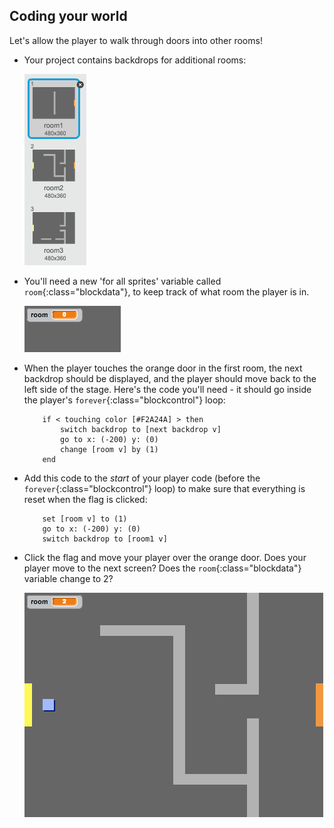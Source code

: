 ## Coding your world

Let's allow the player to walk through doors into other rooms!



+ Your project contains backdrops for additional rooms:

	![screenshot](images/world-backdrops.png)

+ You'll need a new 'for all sprites' variable called `room`{:class="blockdata"}, to keep track of what room the player is in. 

	![screenshot](images/world-room.png)

+ When the player touches the orange door in the first room, the next backdrop should be displayed, and the player should move back to the left side of the stage. Here's the code you'll need - it should go inside the player's `forever`{:class="blockcontrol"} loop:

	```blocks
		if < touching color [#F2A24A] > then
			switch backdrop to [next backdrop v]
			go to x: (-200) y: (0)
			change [room v] by (1)
		end
	```

+ Add this code to the _start_ of your player code (before the `forever`{:class="blockcontrol"} loop) to make sure that everything is reset when the flag is clicked:

	```blocks
		set [room v] to (1)
		go to x: (-200) y: (0)
		switch backdrop to [room1 v]
	```

+ Click the flag and move your player over the orange door. Does your player move to the next screen? Does the `room`{:class="blockdata"} variable change to 2?

	![screenshot](images/world-room-test.png)

